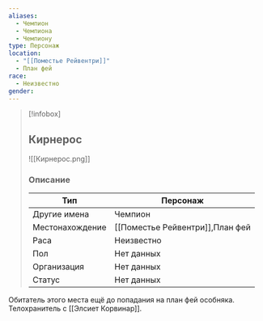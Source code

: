 ```yaml
---
aliases:
  - Чемпион
  - Чемпиона
  - Чемпиону
type: Персонаж
location:
  - "[[Поместье Рейвентри]]"
  - План фей
race:
  - Неизвестно
gender: 
---
```


> [!infobox]
> 
> ## Кирнерос
> 
> ![[Кирнерос.png]]
> 
> ### Описание
> 
> | Тип | Персонаж |
> | --- | --- |
> | Другие имена| Чемпион |
> | Местонахождение | [[Поместье Рейвентри]],План фей |
> | Раса | Неизвестно |
> | Пол | Нет данных |
> | Организация | Нет данных |
> | Статус | Нет данных |

Обитатель этого места ещё до попадания на план фей особняка.  Телохранитель с [[Элсиет Корвинар]].